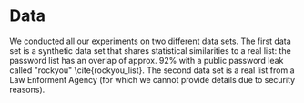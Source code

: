 # Data

We conducted all our experiments on two different data sets. The first data set is a synthetic data set that shares statistical similarities to a real list: the password list has an overlap of approx. 92\% with a public password leak called "rockyou" \cite{rockyou_list}. The second data set is a real list from a Law Enforment Agency (for which we cannot provide details due to security reasons).
